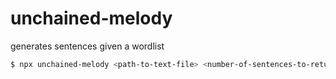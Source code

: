 # unchained-melody

generates sentences given a wordlist

```bash
$ npx unchained-melody <path-to-text-file> <number-of-sentences-to-return>
```
